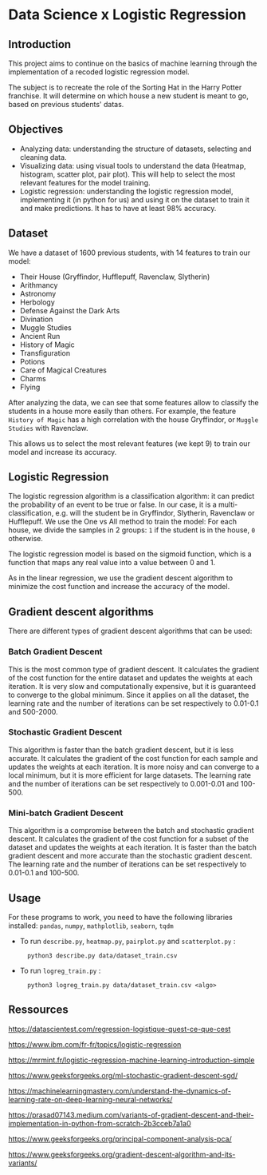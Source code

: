 # Data Science x Logistic Regression

## Introduction
This project aims to continue on the basics of machine learning through the implementation of a recoded logistic regression model.

The subject is to recreate the role of the Sorting Hat in the Harry Potter franchise. It will determine on which house a new student is meant to go, based on previous students' datas.

## Objectives
- Analyzing data: understanding the structure of datasets, selecting and cleaning data.
- Visualizing data: using visual tools to understand the data (Heatmap, histogram, scatter plot, pair plot). This will help to select the most relevant features for the model training.
- Logistic regression: understanding the logistic regression model, implementing it (in python for us) and using it on the dataset to train it and make predictions. It has to have at least 98% accuracy.

## Dataset

We have a dataset of 1600 previous students, with 14 features to train our model:
- Their House (Gryffindor, Hufflepuff, Ravenclaw, Slytherin)
- Arithmancy
- Astronomy
- Herbology
- Defense Against the Dark Arts
- Divination
- Muggle Studies
- Ancient Run
- History of Magic
- Transfiguration
- Potions
- Care of Magical Creatures
- Charms
- Flying

After analyzing the data, we can see that some features allow to classify the students 
in a house more easily than others. For example, the feature `History of Magic` 
has a high correlation with the house Gryffindor, or `Muggle Studies` with Ravenclaw.

This allows us to select the most relevant features (we kept 9) to train our model and increase its accuracy.

## Logistic Regression

The logistic regression algorithm is a classification algorithm: it can predict 
the probability of an event to be true or false. In our case, it is a multi-classification, 
e.g. will the student be in Gryffindor, Slytherin, Ravenclaw or Hufflepuff. 
We use the One vs All method to train the model: For each house, we divide the samples 
in 2 groups: `1` if the student is in the house, `0` otherwise. 

The logistic regression model is based on the sigmoid function, which is a function 
that maps any real value into a value between 0 and 1. 

As in the linear regression, we use the gradient descent algorithm to minimize the 
cost function and increase the accuracy of the model. 

## Gradient descent algorithms

There are different types of gradient descent algorithms that can be used:

### Batch Gradient Descent

This is the most common type of gradient descent. It calculates the gradient of the cost function 
for the entire dataset and updates the weights at each iteration. It is very slow and 
computationally expensive, but it is guaranteed to converge to the global minimum.
Since it applies on all the dataset, the learning rate and the number of iterations can be set 
respectively to 0.01-0.1 and 500-2000.

### Stochastic Gradient Descent

This algorithm is faster than the batch gradient descent, but it is less accurate.
It calculates the gradient of the cost function for each sample and updates the weights at each iteration.
It is more noisy and can converge to a local minimum, but it is more efficient for large datasets.
The learning rate and the number of iterations can be set respectively to 0.001-0.01 and 100-500.

### Mini-batch Gradient Descent

This algorithm is a compromise between the batch and stochastic gradient descent.
It calculates the gradient of the cost function for a subset of the dataset and updates the weights at each iteration.
It is faster than the batch gradient descent and more accurate than the stochastic gradient descent.
The learning rate and the number of iterations can be set respectively to 0.01-0.1 and 100-500.

## Usage

For these programs to work, you need to have the following libraries installed:
`pandas`, `numpy`, `mathplotlib`, `seaborn`, `tqdm`

- To run `describe.py`, `heatmap.py`, `pairplot.py` and `scatterplot.py` :

        python3 describe.py data/dataset_train.csv

- To run `logreg_train.py` :

        python3 logreg_train.py data/dataset_train.csv <algo>

## Ressources

https://datascientest.com/regression-logistique-quest-ce-que-cest

https://www.ibm.com/fr-fr/topics/logistic-regression

https://mrmint.fr/logistic-regression-machine-learning-introduction-simple

https://www.geeksforgeeks.org/ml-stochastic-gradient-descent-sgd/

https://machinelearningmastery.com/understand-the-dynamics-of-learning-rate-on-deep-learning-neural-networks/

https://prasad07143.medium.com/variants-of-gradient-descent-and-their-implementation-in-python-from-scratch-2b3cceb7a1a0

https://www.geeksforgeeks.org/principal-component-analysis-pca/

https://www.geeksforgeeks.org/gradient-descent-algorithm-and-its-variants/